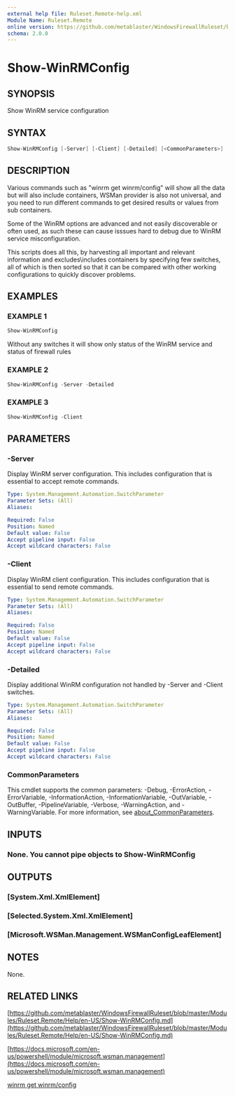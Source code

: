 ```yaml
---
external help file: Ruleset.Remote-help.xml
Module Name: Ruleset.Remote
online version: https://github.com/metablaster/WindowsFirewallRuleset/blob/master/Modules/Ruleset.Remote/Help/en-US/Show-WinRMConfig.md
schema: 2.0.0
---
```


# Show-WinRMConfig

## SYNOPSIS

Show WinRM service configuration

## SYNTAX

```powershell
Show-WinRMConfig [-Server] [-Client] [-Detailed] [<CommonParameters>]
```

## DESCRIPTION

Various commands such as "winrm get winrm/config" will show all the data but will also include
containers, WSMan provider is also not universal, and you need to run different commands to get
desired results or values from sub containers.

Some of the WinRM options are advanced and not easily discoverable or often used, as such these
can cause isssues hard to debug due to WinRM service misconfiguration.

This scripts does all this, by harvesting all important and relevant information and
excludes\includes containers by specifying few switches, all of which is then sorted so that it
can be compared with other working configurations to quickly discover problems.

## EXAMPLES

### EXAMPLE 1

```powershell
Show-WinRMConfig
```

Without any switches it will show only status of the WinRM service and status of firewall rules

### EXAMPLE 2

```powershell
Show-WinRMConfig -Server -Detailed
```

### EXAMPLE 3

```powershell
Show-WinRMConfig -Client
```

## PARAMETERS

### -Server

Display WinRM server configuration.
This includes configuration that is essential to accept remote commands.

```yaml
Type: System.Management.Automation.SwitchParameter
Parameter Sets: (All)
Aliases:

Required: False
Position: Named
Default value: False
Accept pipeline input: False
Accept wildcard characters: False
```

### -Client

Display WinRM client configuration.
This includes configuration that is essential to send remote commands.

```yaml
Type: System.Management.Automation.SwitchParameter
Parameter Sets: (All)
Aliases:

Required: False
Position: Named
Default value: False
Accept pipeline input: False
Accept wildcard characters: False
```

### -Detailed

Display additional WinRM configuration not handled by -Server and -Client switches.

```yaml
Type: System.Management.Automation.SwitchParameter
Parameter Sets: (All)
Aliases:

Required: False
Position: Named
Default value: False
Accept pipeline input: False
Accept wildcard characters: False
```

### CommonParameters

This cmdlet supports the common parameters: -Debug, -ErrorAction, -ErrorVariable, -InformationAction, -InformationVariable, -OutVariable, -OutBuffer, -PipelineVariable, -Verbose, -WarningAction, and -WarningVariable. For more information, see [about_CommonParameters](http://go.microsoft.com/fwlink/?LinkID=113216).

## INPUTS

### None. You cannot pipe objects to Show-WinRMConfig

## OUTPUTS

### [System.Xml.XmlElement]

### [Selected.System.Xml.XmlElement]

### [Microsoft.WSMan.Management.WSManConfigLeafElement]

## NOTES

None.

## RELATED LINKS

[https://github.com/metablaster/WindowsFirewallRuleset/blob/master/Modules/Ruleset.Remote/Help/en-US/Show-WinRMConfig.md](https://github.com/metablaster/WindowsFirewallRuleset/blob/master/Modules/Ruleset.Remote/Help/en-US/Show-WinRMConfig.md)

[https://docs.microsoft.com/en-us/powershell/module/microsoft.wsman.management](https://docs.microsoft.com/en-us/powershell/module/microsoft.wsman.management)

[winrm get winrm/config]()
